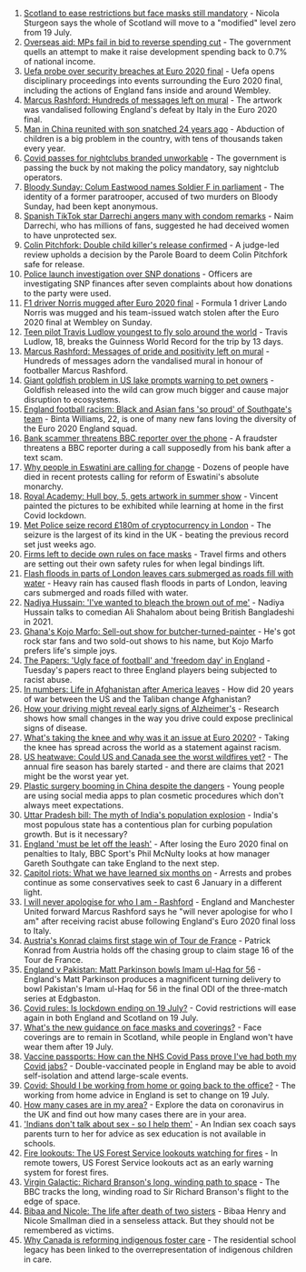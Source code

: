 1. [Scotland to ease restrictions but face masks still mandatory](https://www.bbc.co.uk/news/uk-scotland-57820417) - Nicola Sturgeon says the whole of Scotland will move to a "modified" level zero from 19 July.
2. [Overseas aid: MPs fail in bid to reverse spending cut](https://www.bbc.co.uk/news/uk-politics-57826111) - The government quells an attempt to make it raise development spending back to 0.7% of national income.
3. [Uefa probe over security breaches at Euro 2020 final](https://www.bbc.co.uk/sport/football/57823364) - Uefa opens disciplinary proceedings into events surrounding the Euro 2020 final, including the actions of England fans inside and around Wembley.
4. [Marcus Rashford: Hundreds of messages left on mural](https://www.bbc.co.uk/news/uk-england-manchester-57816588) - The artwork was vandalised following England's defeat by Italy in the Euro 2020 final.
5. [Man in China reunited with son snatched 24 years ago](https://www.bbc.co.uk/news/world-asia-china-57815491) - Abduction of children is a big problem in the country, with tens of thousands taken every year.
6. [Covid passes for nightclubs branded unworkable](https://www.bbc.co.uk/news/business-57819679) - The government is passing the buck by not making the policy mandatory, say nightclub operators.
7. [Bloody Sunday: Colum Eastwood names Soldier F in parliament](https://www.bbc.co.uk/news/uk-northern-ireland-57825284) - The identity of a former paratrooper, accused of two murders on Bloody Sunday, had been kept anonymous.
8. [Spanish TikTok star Darrechi angers many with condom remarks](https://www.bbc.co.uk/news/world-europe-57819721) - Naim Darrechi, who has millions of fans, suggested he had deceived women to have unprotected sex.
9. [Colin Pitchfork: Double child killer's release confirmed](https://www.bbc.co.uk/news/uk-england-leicestershire-57737050) - A judge-led review upholds a decision by the Parole Board to deem Colin Pitchfork safe for release.
10. [Police launch investigation over SNP donations](https://www.bbc.co.uk/news/uk-scotland-57820420) - Officers are investigating SNP finances after seven complaints about how donations to the party were used.
11. [F1 driver Norris mugged after Euro 2020 final](https://www.bbc.co.uk/sport/formula1/57818938) - Formula 1 driver Lando Norris was mugged and his team-issued watch stolen after the Euro 2020 final at Wembley on Sunday.
12. [Teen pilot Travis Ludlow youngest to fly solo around the world](https://www.bbc.co.uk/news/uk-england-beds-bucks-herts-57641567) - Travis Ludlow, 18, breaks the Guinness World Record for the trip by 13 days.
13. [Marcus Rashford: Messages of pride and positivity left on mural](https://www.bbc.co.uk/news/uk-england-manchester-57819446) - Hundreds of messages adorn the vandalised mural in honour of footballer Marcus Rashford.
14. [Giant goldfish problem in US lake prompts warning to pet owners](https://www.bbc.co.uk/news/world-us-canada-57816922) - Goldfish released into the wild can grow much bigger and cause major disruption to ecosystems.
15. [England football racism: Black and Asian fans 'so proud' of Southgate's team](https://www.bbc.co.uk/news/newsbeat-57803412) - Binta Williams, 22, is one of many new fans loving the diversity of the Euro 2020 England squad.
16. [Bank scammer threatens BBC reporter over the phone](https://www.bbc.co.uk/news/uk-england-northamptonshire-57809349) - A fraudster threatens a BBC reporter during a call supposedly from his bank after a text scam.
17. [Why people in Eswatini are calling for change](https://www.bbc.co.uk/news/world-africa-57807153) - Dozens of people have died in recent protests calling for reform of Eswatini's absolute monarchy.
18. [Royal Academy: Hull boy, 5, gets artwork in summer show](https://www.bbc.co.uk/news/uk-england-humber-57819211) - Vincent painted the pictures to be exhibited while learning at home in the first Covid lockdown.
19. [Met Police seize record £180m of cryptocurrency in London](https://www.bbc.co.uk/news/uk-england-london-57816644) - The seizure is the largest of its kind in the UK - beating the previous record set just weeks ago.
20. [Firms left to decide own rules on face masks](https://www.bbc.co.uk/news/business-57677159) - Travel firms and others are setting out their own safety rules for when legal bindings lift.
21. [Flash floods in parts of London leaves cars submerged as roads fill with water](https://www.bbc.co.uk/news/uk-57811613) - Heavy rain has caused flash floods in parts of London, leaving cars submerged and roads filled with water.
22. [Nadiya Hussain: 'I've wanted to bleach the brown out of me'](https://www.bbc.co.uk/news/uk-57809147) - Nadiya Hussain talks to comedian Ali Shahalom about being British Bangladeshi in 2021.
23. [Ghana's Kojo Marfo: Sell-out show for butcher-turned-painter](https://www.bbc.co.uk/news/world-africa-57553149) - He's got rock star fans and two sold-out shows to his name, but Kojo Marfo prefers life's simple joys.
24. [The Papers: 'Ugly face of football' and 'freedom day' in England](https://www.bbc.co.uk/news/blogs-the-papers-57814894) - Tuesday's papers react to three England players being subjected to racist abuse.
25. [In numbers: Life in Afghanistan after America leaves](https://www.bbc.co.uk/news/world-asia-57767067) - How did 20 years of war between the US and the Taliban change Afghanistan?
26. [How your driving might reveal early signs of Alzheimer's](https://www.bbc.co.uk/news/business-57670006) - Research shows how small changes in the way you drive could expose preclinical signs of disease.
27. [What's taking the knee and why was it an issue at Euro 2020?](https://www.bbc.co.uk/news/explainers-53098516) - Taking the knee has spread across the world as a statement against racism.
28. [US heatwave: Could US and Canada see the worst wildfires yet?](https://www.bbc.co.uk/news/57770728) - The annual fire season has barely started - and there are claims that 2021 might be the worst year yet.
29. [Plastic surgery booming in China despite the dangers](https://www.bbc.co.uk/news/world-asia-china-57691525) - Young people are using social media apps to plan cosmetic procedures which don't always meet expectations.
30. [Uttar Pradesh bill: The myth of India's population explosion](https://www.bbc.co.uk/news/world-asia-india-57801764) - India's most populous state has a contentious plan for curbing population growth. But is it necessary?
31. [England 'must be let off the leash'](https://www.bbc.co.uk/sport/football/57807877) - After losing the Euro 2020 final on penalties to Italy, BBC Sport's Phil McNulty looks at how manager Gareth Southgate can take England to the next step.
32. [Capitol riots: What we have learned six months on](https://www.bbc.co.uk/news/world-us-canada-57753708) - Arrests and probes continue as some conservatives seek to cast 6 January in a different light.
33. [I will never apologise for who I am - Rashford](https://www.bbc.co.uk/sport/football/57814154) - England and Manchester United forward Marcus Rashford says he "will never apologise for who I am" after receiving racist abuse following England's Euro 2020 final loss to Italy.
34. [Austria's Konrad claims first stage win of Tour de France](https://www.bbc.co.uk/sport/cycling/57825930) - Patrick Konrad from Austria holds off the chasing group to claim stage 16 of the Tour de France.
35. [England v Pakistan: Matt Parkinson bowls Imam ul-Haq for 56](https://www.bbc.co.uk/sport/av/cricket/57822755) - England's Matt Parkinson produces a magnificent turning delivery to bowl Pakistan's Imam ul-Haq for 56 in the final ODI of the three-match series at Edgbaston.
36. [Covid rules: Is lockdown ending on 19 July?](https://www.bbc.co.uk/news/explainers-52530518) - Covid restrictions will ease again in both England and Scotland on 19 July.
37. [What's the new guidance on face masks and coverings?](https://www.bbc.co.uk/news/health-51205344) - Face coverings are to remain in Scotland, while people in England won't have wear them after 19 July.
38. [Vaccine passports: How can the NHS Covid Pass prove I've had both my Covid jabs?](https://www.bbc.co.uk/news/explainers-55718553) - Double-vaccinated people in England may be able to avoid self-isolation and attend large-scale events.
39. [Covid: Should I be working from home or going back to the office?](https://www.bbc.co.uk/news/business-52567567) - The working from home advice in England is set to change on 19 July.
40. [How many cases are in my area?](https://www.bbc.co.uk/news/uk-51768274) - Explore the data on coronavirus in the UK and find out how many cases there are in your area.
41. ['Indians don't talk about sex - so I help them'](https://www.bbc.co.uk/news/stories-56838660) - An Indian sex coach says parents turn to her for advice as sex education is not available in schools.
42. [Fire lookouts: The US Forest Service lookouts watching for fires](https://www.bbc.co.uk/news/world-us-canada-57626403) - In remote towers, US Forest Service lookouts act as an early warning system for forest fires.
43. [Virgin Galactic: Richard Branson's long, winding path to space](https://www.bbc.co.uk/news/science-environment-57798167) - The BBC tracks the long, winding road to Sir Richard Branson's flight to the edge of space.
44. [Bibaa and Nicole: The life after death of two sisters](https://www.bbc.co.uk/news/uk-england-london-57679755) - Bibaa Henry and Nicole Smallman died in a senseless attack. But they should not be remembered as victims.
45. [Why Canada is reforming indigenous foster care](https://www.bbc.co.uk/news/world-us-canada-57646170) - The residential school legacy has been linked to the overrepresentation of indigenous children in care.
